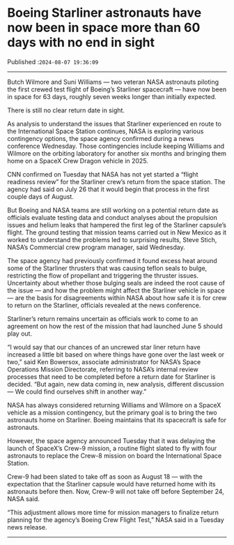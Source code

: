 # Boeing Starliner astronauts have now been in space more than 60 days with no end in sight

Published :`2024-08-07 19:36:09`

---

Butch Wilmore and Suni Williams — two veteran NASA astronauts piloting the first crewed test flight of Boeing’s Starliner spacecraft — have now been in space for 63 days, roughly seven weeks longer than initially expected.

There is still no clear return date in sight.

As analysis to understand the issues that Starliner experienced en route to the International Space Station continues, NASA is exploring various contingency options, the space agency confirmed during a news conference Wednesday. Those contingencies include keeping Williams and Wilmore on the orbiting laboratory for another six months and bringing them home on a SpaceX Crew Dragon vehicle in 2025.

CNN confirmed on Tuesday that NASA has not yet started a “flight readiness review” for the Starliner crew’s return from the space station. The agency had said on July 26 that it would begin that process in the first couple days of August.

But Boeing and NASA teams are still working on a potential return date as officials evaluate testing data and conduct analyses about the propulsion issues and helium leaks that hampered the first leg of the Starliner capsule’s flight. The ground testing that mission teams carried out in New Mexico as it worked to understand the problems led to surprising results, Steve Stich, NASA’s Commercial crew program manager, said Wednesday.

The space agency had previously confirmed it found excess heat around some of the Starliner thrusters that was causing teflon seals to bulge, restricting the flow of propellant and triggering the thruster issues. Uncertainty about whether those bulging seals are indeed the root cause of the issue — and how the problem might affect the Starliner vehicle in space — are the basis for disagreements within NASA about how safe it is for crew to return on the Starliner, officials revealed at the news conference.

Starliner’s return remains uncertain as officials work to come to an agreement on how the rest of the mission that had launched June 5 should play out.

“I would say that our chances of an uncrewed star liner return have increased a little bit based on where things have gone over the last week or two,” said Ken Bowersox, associate administrator for NASA’s Space Operations Mission Directorate, referring to NASA’s internal review processes that need to be completed before a return date for Starliner is decided. “But again, new data coming in, new analysis, different discussion — We could find ourselves shift in another way.”

NASA has always considered returning Williams and Wilmore on a SpaceX vehicle as a mission contingency, but the primary goal is to bring the two astronauts home on Starliner. Boeing maintains that its spacecraft is safe for astronauts.

However, the space agency announced Tuesday that it was delaying the launch of SpaceX’s Crew-9 mission, a routine flight slated to fly with four astronauts to replace the Crew-8 mission on board the International Space Station.

Crew-9 had been slated to take off as soon as August 18 — with the expectation that the Starliner capsule would have returned home with its astronauts before then. Now, Crew-9 will not take off before September 24, NASA said.

“This adjustment allows more time for mission managers to finalize return planning for the agency’s Boeing Crew Flight Test,” NASA said in a Tuesday news release.

---

